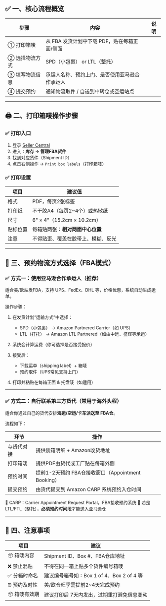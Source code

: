 ## ✅ 一、核心流程概览

| 步骤       | 内容                          | 说明 |
| -------- | --------------------------- | -- |
| ① 打印箱唛   | 从 FBA 发货计划中下载 PDF，贴在每箱正面/侧面 |    |
| ② 选择物流方式 | SPD（小包裹） or LTL（整托）         |    |
| ③ 填写物流信息 | 承运人名称、预约上门、是否使用亚马逊合作承运人     |    |
| ④ 提交预约   | 通知物流取件 / 自送到中转仓或空运站点        |    |

---

## 🖨️ 二、打印箱唛操作步骤

### ✅ 打印入口

1. 登录 [Seller Central](https://sellercentral.amazon.com/)
2. 进入：**库存 → 管理FBA货件**
3. 找到对应货件（Shipment ID）
4. 点击右侧操作 → `Print box labels`（打印箱唛）

### ✅ 打印设置

| 项目   | 建议值                      |
| ---- | ------------------------ |
| 格式   | PDF，每页2张标签               |
| 打印纸  | 不干胶A4（每页2\~4个）或热敏纸       |
| 尺寸   | 6" × 4"（15.2cm × 10.2cm） |
| 贴标位置 | 每箱贴两张：**相对两面中心位置**       |
| 注意   | 不得贴歪、覆盖在胶带上、模糊、反光        |

---

## 🚚 三、预约物流方式选择（FBA模式）

### ✅ 方式一：使用亚马逊合作承运人（推荐）

适合美/欧站发FBA，支持 UPS、FedEx、DHL 等，价格优惠，系统自动生成运单。

操作步骤：

1. 在发货计划“运输方式”中选择：

   * SPD（小包裹） → Amazon Partnered Carrier（如 UPS）
   * LTL（打托） → Amazon LTL Partnered（如由中远、盛辉等承运）

2. 系统会计算运费（你可选择是否接受报价）

3. 接受后：

   * 下载运单（shipping label）+ 箱唛
   * 预约取件（UPS常见支持上门）

4. 打印并粘贴在每箱正面 & 托盘唛（如适用）

---

### ✅ 方式二：自行联系第三方货代（常用于海外头程）

适合你通过自己的货代安排**海运/空运/卡车派送至 FBA仓**。

流程如下：

| 环节    | 操作                                     |
| ----- | -------------------------------------- |
| 与货代对接 | 提供装箱明细 + Amazon收货地址                    |
| 打印箱唛  | 提供PDF由货代或工厂贴在每箱外侧                      |
| 预约时间  | 提前1-2天预约 FBA仓接收窗口（Appointment Booking） |
| 提交预约  | 由货代提交到 Amazon CARP 系统预约入仓时间            |

📌 CARP：Carrier Appointment Request Portal，FBA接收预约系统
📌 若是 LTL/FTL（整托），**必须预约时间段**才能送入亚马逊仓

---

## 🧾 四、注意事项

| 项目       | 建议                              |
| -------- | ------------------------------- |
| 📦 箱唛内容  | Shipment ID、Box #、FBA仓库地址       |
| ❌ 禁止混贴   | 不得在同一箱上贴多个货件编号箱唛                |
| ✅ 分箱时命名  | 建议编号箱号如：Box 1 of 4、Box 2 of 4 等 |
| ⏰ 预约及时性  | 美/欧仓旺季需提前2\~4天完成预约              |
| 📦 箱唛有效期 | 建议打印后 7天内发出，过期重打避免信息变动          |


